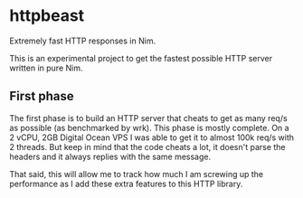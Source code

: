 # httpbeast

Extremely fast HTTP responses in Nim.

This is an experimental project to get the fastest possible HTTP server written in pure Nim.

## First phase

The first phase is to build an HTTP server that cheats to get as many req/s as possible (as benchmarked by wrk).
This phase is mostly complete. On a 2 vCPU, 2GB Digital Ocean VPS I was able to get it to almost 100k req/s with
2 threads. But keep in mind that the code cheats a lot, it doesn't parse the headers and it always replies with
the same message.

That said, this will allow me to track how much I am screwing up the performance as I add these extra
features to this HTTP library.
